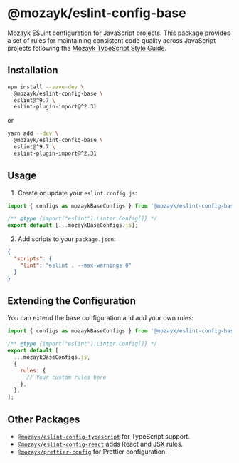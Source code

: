 # @mozayk/eslint-config-base

Mozayk ESLint configuration for JavaScript projects. This package provides a set of rules for maintaining consistent code quality across JavaScript projects following the [Mozayk TypeScript Style Guide](https://github.com/mozayk/typescript-style-guide#readme).

## Installation

```bash
npm install --save-dev \
  @mozayk/eslint-config-base \
  eslint@^9.7 \
  eslint-plugin-import@^2.31
```

or

```bash
yarn add --dev \
  @mozayk/eslint-config-base \
  eslint@^9.7 \
  eslint-plugin-import@^2.31
```

## Usage

1. Create or update your `eslint.config.js`:

```javascript
import { configs as mozaykBaseConfigs } from '@mozayk/eslint-config-base';

/** @type {import("eslint").Linter.Config[]} */
export default [...mozaykBaseConfigs.js];
```

2. Add scripts to your `package.json`:

```json
{
  "scripts": {
    "lint": "eslint . --max-warnings 0"
  }
}
```

## Extending the Configuration

You can extend the base configuration and add your own rules:

```javascript
import { configs as mozaykBaseConfigs } from '@mozayk/eslint-config-base';

/** @type {import("eslint").Linter.Config[]} */
export default [
  ...mozaykBaseConfigs.js,
  {
    rules: {
      // Your custom rules here
    },
  },
];
```

## Other Packages

- [`@mozayk/eslint-config-typescript`](https://www.npmjs.com/package/@mozayk/eslint-config-typescript) for TypeScript support.
- [`@mozayk/eslint-config-react`](https://www.npmjs.com/package/@mozayk/eslint-config-react) adds React and JSX rules.
- [`@mozayk/prettier-config`](https://www.npmjs.com/package/@mozayk/prettier-config) for Prettier configuration.
